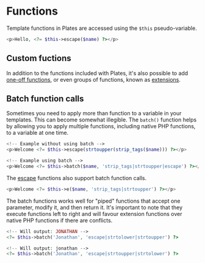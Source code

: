 # Functions

Template functions in Plates are accessed using the `$this` pseudo-variable.

```php
<p>Hello, <?= $this->escape($name) ?></p>
```

## Custom fuctions

In addition to the functions included with Plates, it's also possible to
add [one-off functions](../engine/functions.md), or even groups of functions, known
as [extensions](../engine/extensions.md).

## Batch function calls

Sometimes you need to apply more than function to a variable in your templates. This can become somewhat illegible.
The `batch()` function helps by allowing you to apply multiple functions, including native PHP functions, to a variable
at one time.

```php
<!-- Example without using batch -->
<p>Welcome <?= $this->escape(strtoupper(strip_tags($name))) ?></p>

<!-- Example using batch -->
<p>Welcome <?= $this->batch($name, 'strip_tags|strtoupper|escape') ?></p>
```

The [escape](escaping.md) functions also support batch function calls.

```php
<p>Welcome <?= $this->e($name, 'strip_tags|strtoupper') ?></p>
```

The batch functions works well for "piped" functions that accept one parameter, modify it, and then return it. It's
important to note that they execute functions left to right and will favour extension functions over native PHP
functions if there are conflicts.

```php
<!-- Will output: JONATHAN -->
<?= $this->batch('Jonathan', 'escape|strtolower|strtoupper') ?>

<!-- Will output: jonathan -->
<?= $this->batch('Jonathan', 'escape|strtoupper|strtolower') ?>
```
